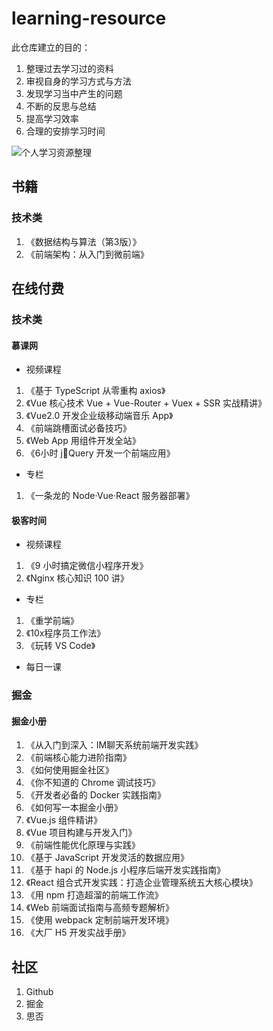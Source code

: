 # learning-resource

此仓库建立的目的：

1. 整理过去学习过的资料
2. 审视自身的学习方式与方法
3. 发现学习当中产生的问题
4. 不断的反思与总结
5. 提高学习效率
6. 合理的安排学习时间

![个人学习资源整理](http://assets.processon.com/chart_image/5d2c77c8e4b02015bd7d93f6.png)

## 书籍

### 技术类

1. 《数据结构与算法（第3版）》
2. 《前端架构：从入门到微前端》

## 在线付费

### 技术类

#### 慕课网

- 视频课程

1. 《基于 TypeScript 从零重构 axios》
2. 《Vue 核心技术 Vue + Vue-Router + Vuex + SSR 实战精讲》
3. 《Vue2.0 开发企业级移动端音乐 App》
4. 《前端跳槽面试必备技巧》
5. 《Web App 用组件开发全站》
6. 《6小时 jQuery 开发一个前端应用》

- 专栏

1. 《一条龙的 Node·Vue·React 服务器部署》

#### 极客时间

- 视频课程

1. 《9 小时搞定微信小程序开发》
2. 《Nginx 核心知识 100 讲》

- 专栏

1. 《重学前端》
2. 《10x程序员工作法》
3. 《玩转 VS Code》

- 每日一课

### 掘金

#### 掘金小册

1. 《从入门到深入：IM聊天系统前端开发实践》
2. 《前端核心能力进阶指南》
3. 《如何使用掘金社区》
4. 《你不知道的 Chrome 调试技巧》
5. 《开发者必备的 Docker 实践指南》
6. 《如何写一本掘金小册》
7. 《Vue.js 组件精讲》
8. 《Vue 项目构建与开发入门》
9. 《前端性能优化原理与实践》
10. 《基于 JavaScript 开发灵活的数据应用》
11. 《基于 hapi 的 Node.js 小程序后端开发实践指南》
12. 《React 组合式开发实践：打造企业管理系统五大核心模块》
13. 《用 npm 打造超溜的前端工作流》
14. 《Web 前端面试指南与高频专题解析》
15. 《使用 webpack 定制前端开发环境》
16. 《大厂 H5 开发实战手册》

## 社区

1. Github
2. 掘金
3. 思否
